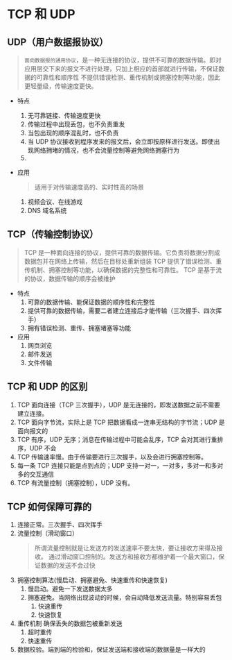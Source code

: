 # TCP 和 UDP

## UDP（用户数据报协议）

> `面向数据报的通用协议`，是一种无连接的协议，提供不可靠的数据传输。即对应用层交下来的报文不进行处理，只加上相应的首部就进行传输，不保证数据的可靠性和顺序性
> 不提供错误检测、重传机制或拥塞控制等功能，因此更轻量级，传输速度更快。

- 特点

  1. 无可靠链接、传输速度更快
  2. 传输过程中出现丢包，也不负责重发
  3. 当包出现的顺序混乱时，也不负责
  4. 当 UDP 协议接收到程序发来的报文后，会立即按原样进行发送。即使出现网络拥堵的情况，也不会流量控制等避免网络拥塞行为
  5.

- 应用
  > 适用于对传输速度高的、实时性高的场景
  1. 视频会议、在线游戏
  2. DNS 域名系统

## TCP（传输控制协议）

> TCP 是一种面向连接的协议，提供可靠的数据传输。它负责将数据分割成数据包并在网络上传输，然后在目标处重新组装
> TCP 提供了错误检测、重传机制、拥塞控制等功能，以确保数据的完整性和可靠性。
> TCP 是基于流的协议，数据传输的顺序会被维护

- 特点
  1. 可靠的数据传输、能保证数据的顺序性和完整性
  2. 提供可靠的数据传输，需要二者建立连接后才能传输（三次握手、四次挥手）
  3. 拥有错误检测、重传、拥塞堵塞等功能
- 应用
  1. 网页浏览
  2. 邮件发送
  3. 文件传输

## TCP 和 UDP 的区别

1. TCP 面向连接（TCP 三次握手），UDP 是无连接的，即发送数据之前不需要建立连接。
2. TCP 面向字节流，实际上是 TCP 把数据看成一连串无结构的字节流；UDP 是面向报文的
3. TCP 有序，UDP 无序；消息在传输过程中可能会乱序，TCP 会对其进行重排序，UDP 不会
4. TCP 传输速率慢。由于传输要进行三次握手，以及会进行拥塞控制等。
5. 每一条 TCP 连接只能是点到点的；UDP 支持一对一，一对多，多对一和多对多的交互通信
6. TCP 有流量控制（拥塞控制），UDP 没有。

## TCP 如何保障可靠的

1. 连接正常。三次握手、四次挥手
2. 流量控制（滑动窗口）
   > 所谓流量控制就是让发送方的发送速率不要太快，要让接收方来得及接收。
   > 通过滑动窗口控制的。发送方和接收方都维护着一个最大窗口，保证数据的发送不会过快
3. 拥塞控制算法(慢启动、拥塞避免、快速重传和快速恢复)
   1. 慢启动。避免一下发送数据太多
   2. 拥塞避免。当网络出现波动的时候，会自动降低发送流量。特别容易丢包
      1. 快速重传
      2. 快速恢复
4. 重传机制
   确保丢失的数据包被重新发送
   1. 超时重传
   2. 快速重传
5. 数据校验。端到端的检验和，保证发送端和接收端的数据量是一样大的
